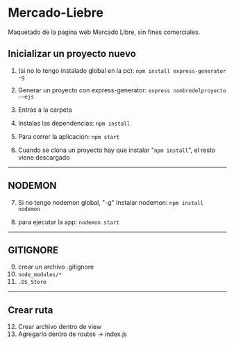 # Mercado-Liebre
Maquetado de la pagina web Mercado Libre, sin fines comerciales.

## Inicializar un proyecto nuevo
1) (si no lo tengo instalado global en la pc):
`npm install express-generator -g`

2) Generar un proyecto con express-generator:
`express nombredelproyecto -—ejs`

3) Entras a la carpeta

4) Instalas las dependencias: `npm install`

5) Para correr la aplicacion: `npm start`

6) Cuando se clona un proyecto hay que instalar "`npm install`", el resto viene descargado

------------------------------------------------------
## NODEMON
7) Si no tengo nodemon global, "-g" Instalar nodemon: `npm install nodemon`

8) para ejecutar la app: `nodemon start`
------------------------------------------------------
## GITIGNORE

9) crear un archivo .gitignore
10) `node_modules/*`
11) `.DS_Store`
------------------------------------------------------
## Crear ruta
12) Crear archivo dentro de view
13) Agregarlo dentro de routes -> index.js
